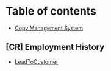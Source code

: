 # Table of contents

* [Copy Management System](README.md)

## \[CR] Employment History

* [LeadToCustomer](cr-employment-history/leadtocustomer.md)
